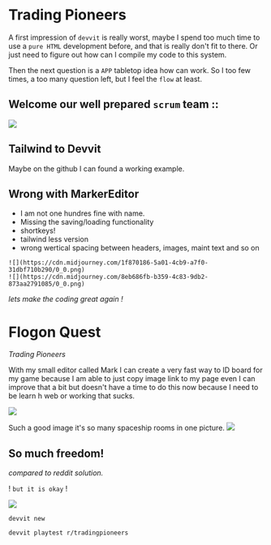 # Trading Pioneers
A first impression of `devvit` is really worst, maybe I spend too much time to use a `pure HTML` development before, and that is really don't fit to there. Or just need to figure out how can I compile my code to this system.

Then the next question is a  `APP` tabletop idea how can work. So I too few times, a too many question left, but I feel the `flow` at least.

## Welcome our well prepared `scrum` team ::
![](https://cdn.midjourney.com/d7a062fb-cf37-4ae2-8131-04803ea935ff/0_0.png)

## Tailwind to Devvit
Maybe on the github I can found a working example.

## Wrong with MarkerEditor
- I am not one hundres fine with name.
- Missing the saving/loading functionality
- shortkeys!
- tailwind less version
- wrong wertical spacing between headers, images, maint text and so on

```
![](https://cdn.midjourney.com/1f870186-5a01-4cb9-a7f0-31dbf710b290/0_0.png)
![](https://cdn.midjourney.com/8eb686fb-b359-4c83-9db2-873aa2791085/0_0.png)
```

_lets make the coding great again !_

# Flogon Quest
_Trading Pioneers_ 

With my small editor called Mark I can create a very fast way to ID board for my game because I am able to just copy image link to my page even I can improve that a bit but doesn't have a time to do this now because I need to be learn h web or working that sucks.

![](https://cdn.midjourney.com/797526a3-ba18-4b6a-b681-7678d46c3b77/0_2.png)

Such a good image it's so many spaceship rooms in one picture.
![](https://cdn.midjourney.com/797526a3-ba18-4b6a-b681-7678d46c3b77/0_1.png)

## So much freedom!
_compared to reddit solution._

! `but it is okay` !

![](https://cdn.midjourney.com/13c7beb0-de41-4cce-b844-a92f88d81ea3/0_0.png)

```
devvit new

devvit playtest r/tradingpioneers
```
